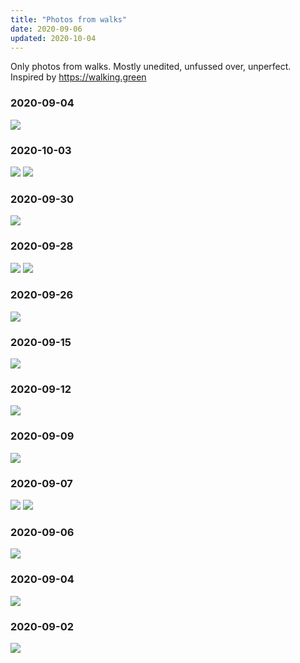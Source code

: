 ```yaml
---
title: "Photos from walks"
date: 2020-09-06
updated: 2020-10-04
---
```

Only photos from walks. Mostly unedited, unfussed over, unperfect.
Inspired by https://walking.green

### 2020-09-04
![](20201004.jpg)

### 2020-10-03
![](20201003.jpg)
![](20201003_1.jpg)

### 2020-09-30
![](20200930.jpg)

### 2020-09-28
![](20200928.jpg)
![](20200928_1.jpeg)

### 2020-09-26
![](20200926.jpg)

### 2020-09-15
![](20200915.jpg)

### 2020-09-12
![](20200912.jpg)

### 2020-09-09
![](20200909.jpg)

### 2020-09-07
![](20200907.jpg)
![](20200907_1.jpg)

### 2020-09-06
![](20200906.jpg)

### 2020-09-04
![](20200904.jpg)

### 2020-09-02
![](20200902.jpg)
